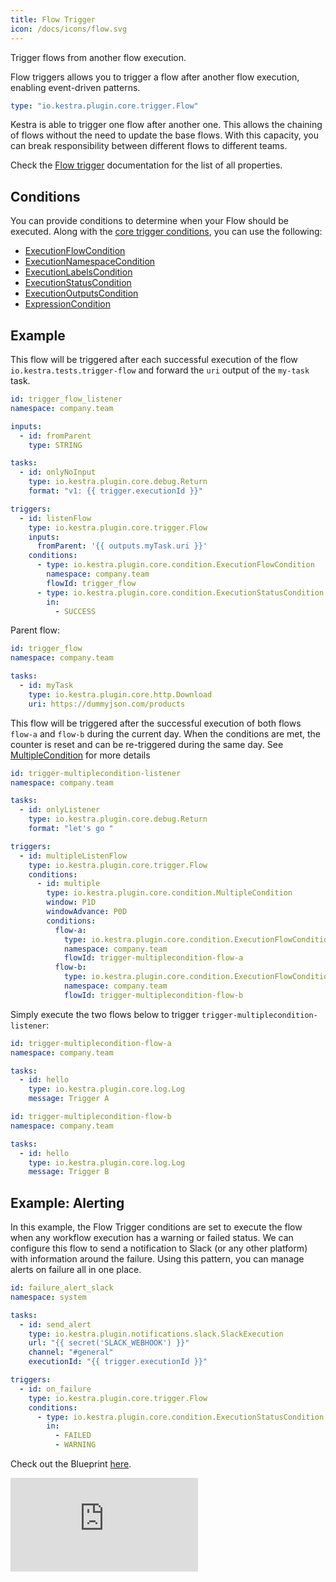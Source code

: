 ```yaml
---
title: Flow Trigger
icon: /docs/icons/flow.svg
---
```


Trigger flows from another flow execution.

Flow triggers allows you to trigger a flow after another flow execution, enabling event-driven patterns.

```yaml
type: "io.kestra.plugin.core.trigger.Flow"
```

Kestra is able to trigger one flow after another one. This allows the chaining of flows without the need to update the base flows. With this capacity, you can break responsibility between different flows to different teams.

Check the [Flow trigger](/plugins/core/triggers/io.kestra.plugin.core.trigger.Flow) documentation for the list of all properties.

## Conditions

You can provide conditions to determine when your Flow should be executed. Along with the [core trigger conditions]([index.md#conditions](/docs/workflow-components/triggers#conditions)), you can use the following:

- [ExecutionFlowCondition](/plugins/core/conditions/io.kestra.plugin.core.condition.ExecutionFlowCondition)
- [ExecutionNamespaceCondition](/plugins/core/conditions/io.kestra.plugin.core.condition.ExecutionNamespaceCondition)
- [ExecutionLabelsCondition](/plugins/core/conditions/io.kestra.plugin.core.condition.executionlabelscondition)
- [ExecutionStatusCondition](/plugins/core/conditions/io.kestra.plugin.core.condition.ExecutionStatusCondition)
- [ExecutionOutputsCondition](/plugins/core/conditions/io.kestra.plugin.core.condition.executionoutputscondition)
- [ExpressionCondition](/plugins/core/conditions/io.kestra.plugin.core.condition.ExpressionCondition)

## Example

This flow will be triggered after each successful execution of the flow `io.kestra.tests.trigger-flow` and forward the `uri` output of the `my-task` task.
```yaml
id: trigger_flow_listener
namespace: company.team

inputs:
  - id: fromParent
    type: STRING

tasks:
  - id: onlyNoInput
    type: io.kestra.plugin.core.debug.Return
    format: "v1: {{ trigger.executionId }}"

triggers:
  - id: listenFlow
    type: io.kestra.plugin.core.trigger.Flow
    inputs:
      fromParent: '{{ outputs.myTask.uri }}'
    conditions:
      - type: io.kestra.plugin.core.condition.ExecutionFlowCondition
        namespace: company.team
        flowId: trigger_flow
      - type: io.kestra.plugin.core.condition.ExecutionStatusCondition
        in:
          - SUCCESS
```
Parent flow:
```yaml
id: trigger_flow
namespace: company.team

tasks:
  - id: myTask
    type: io.kestra.plugin.core.http.Download
    uri: https://dummyjson.com/products
```



This flow will be triggered after the successful execution of both flows `flow-a` and `flow-b` during the current day. When the conditions are met, the counter is reset and can be re-triggered during the same day. See [MultipleCondition](/plugins/core/conditions/io.kestra.plugin.core.condition.MultipleCondition) for more details

```yaml
id: trigger-multiplecondition-listener
namespace: company.team

tasks:
  - id: onlyListener
    type: io.kestra.plugin.core.debug.Return
    format: "let's go "

triggers:
  - id: multipleListenFlow
    type: io.kestra.plugin.core.trigger.Flow
    conditions:
      - id: multiple
        type: io.kestra.plugin.core.condition.MultipleCondition
        window: P1D
        windowAdvance: P0D
        conditions:
          flow-a:
            type: io.kestra.plugin.core.condition.ExecutionFlowCondition
            namespace: company.team
            flowId: trigger-multiplecondition-flow-a
          flow-b:
            type: io.kestra.plugin.core.condition.ExecutionFlowCondition
            namespace: company.team
            flowId: trigger-multiplecondition-flow-b
```

Simply execute the two flows below to trigger `trigger-multiplecondition-listener`:
```yaml
id: trigger-multiplecondition-flow-a
namespace: company.team

tasks:
  - id: hello
    type: io.kestra.plugin.core.log.Log
    message: Trigger A
```

```yaml
id: trigger-multiplecondition-flow-b
namespace: company.team

tasks:
  - id: hello
    type: io.kestra.plugin.core.log.Log
    message: Trigger B
```

## Example: Alerting

In this example, the Flow Trigger conditions are set to execute the flow when any workflow execution has a warning or failed status. We can configure this flow to send a notification to Slack (or any other platform) with information around the failure. Using this pattern, you can manage alerts on failure all in one place.

```yaml
id: failure_alert_slack
namespace: system

tasks:
  - id: send_alert
    type: io.kestra.plugin.notifications.slack.SlackExecution
    url: "{{ secret('SLACK_WEBHOOK') }}"
    channel: "#general"
    executionId: "{{ trigger.executionId }}"

triggers:
  - id: on_failure
    type: io.kestra.plugin.core.trigger.Flow
    conditions:
      - type: io.kestra.plugin.core.condition.ExecutionStatusCondition
        in:
          - FAILED
          - WARNING
```

Check out the Blueprint [here](/blueprints/system/250-system-flow-set-up-alerts-for-failed-workflow-executions-using-slack).

<div class="video-container">
  <iframe src="https://www.youtube.com/embed/qwZUdtsngvQ?si=ss7AVZik8FeojdHk" title="YouTube video player" frameborder="0" allow="accelerometer; autoplay; clipboard-write; encrypted-media; gyroscope; picture-in-picture; web-share" referrerpolicy="strict-origin-when-cross-origin" allowfullscreen></iframe>
</div>
